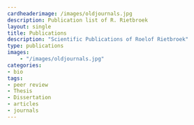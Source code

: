 ```yaml
---
cardheaderimage: /images/oldjournals.jpg
description: Publication list of R. Rietbroek
layout: single
title: Publications
description: "Scientific Publications of Roelof Rietbroek"
type: publications
images:
    - "/images/oldjournals.jpg"
categories:
- bio
tags:
- peer review
- Thesis
- Dissertation
- articles
- journals
---
```



